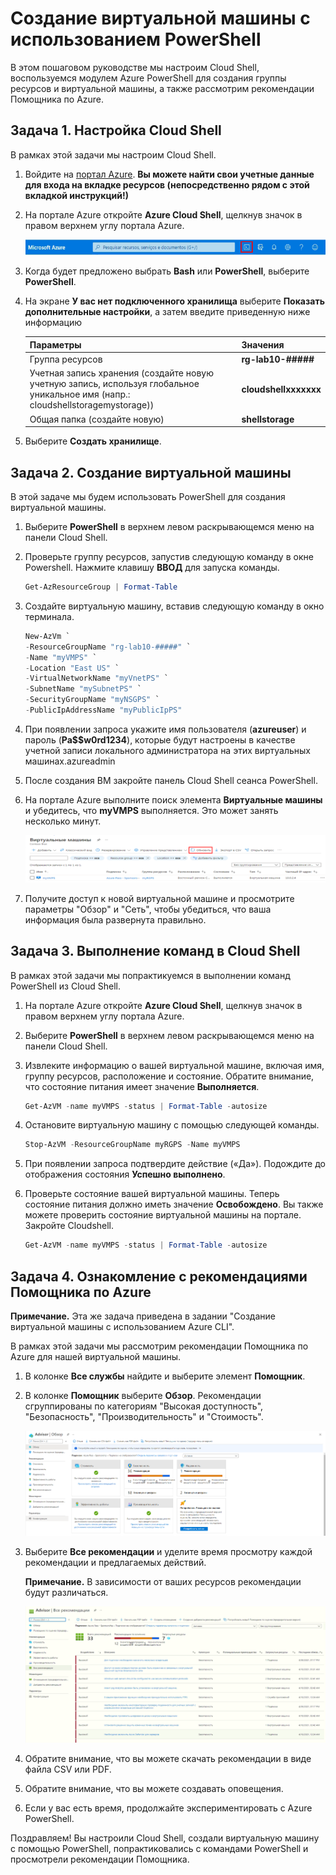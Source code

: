 # Создание виртуальной машины с использованием PowerShell

В этом пошаговом руководстве мы настроим Cloud Shell, воспользуемся модулем Azure PowerShell для создания группы ресурсов и виртуальной машины, а также рассмотрим рекомендации Помощника по Azure.

## Задача 1. Настройка Cloud Shell

В рамках этой задачи мы настроим Cloud Shell.

1. Войдите на [портал Azure](https://portal.azure.com). **Вы можете найти свои учетные данные для входа на вкладке ресурсов (непосредственно рядом с этой вкладкой инструкций!)**
2. На портале Azure откройте **Azure Cloud Shell**, щелкнув значок в правом верхнем углу портала Azure.

    ![Снимок экрана: значок Azure Cloud Shell на портале Azure.](./assets/1002.png)

3. Когда будет предложено выбрать **Bash** или **PowerShell**, выберите **PowerShell**.

4. На экране **У вас нет подключенного хранилища** выберите **Показать дополнительные настройки**, а затем введите приведенную ниже информацию

    | Параметры | Значения |
    |  -- | -- |
    | Группа ресурсов | **rg-lab10-#####** |
    | Учетная запись хранения (создайте новую учетную запись, используя глобальное уникальное имя (напр.: cloudshellstoragemystorage)) | **cloudshellxxxxxxx** |
    | Общая папка (создайте новую) | **shellstorage** |

5. Выберите **Создать хранилище**.

## Задача 2. Создание виртуальной машины

В этой задаче мы будем использовать PowerShell для создания виртуальной машины.

1. Выберите **PowerShell** в верхнем левом раскрывающемся меню на панели Cloud Shell.

2. Проверьте группу ресурсов, запустив следующую команду в окне Powershell. Нажмите клавишу **ВВОД** для запуска команды.

    ```PowerShell
    Get-AzResourceGroup | Format-Table
    ```

3. Создайте виртуальную машину, вставив следующую команду в окно терминала.

    ```PowerShell
    New-AzVm `
    -ResourceGroupName "rg-lab10-#####" `
    -Name "myVMPS" `
    -Location "East US" `
    -VirtualNetworkName "myVnetPS" `
    -SubnetName "mySubnetPS" `
    -SecurityGroupName "myNSGPS" `
    -PublicIpAddressName "myPublicIpPS"
    ```

4. При появлении запроса укажите имя пользователя (**azureuser**) и пароль (**Pa$$w0rd1234**), которые будут настроены в качестве учетной записи локального администратора на этих виртуальных машинах.azureadmin

5. После создания ВМ закройте панель Cloud Shell сеанса PowerShell.

6. На портале Azure выполните поиск элемента **Виртуальные машины** и убедитесь, что **myVMPS** выполняется. Это может занять несколько минут.

    ![Снимок экрана: страница виртуальных машин с myVMPS в выполняемом состоянии.](./assets/1001.png)

7. Получите доступ к новой виртуальной машине и просмотрите параметры "Обзор" и "Сеть", чтобы убедиться, что ваша информация была развернута правильно.

## Задача 3. Выполнение команд в Cloud Shell

В рамках этой задачи мы попрактикуемся в выполнении команд PowerShell из Cloud Shell.

1. На портале Azure откройте **Azure Cloud Shell**, щелкнув значок в правом верхнем углу портала Azure.

2. Выберите **PowerShell** в верхнем левом раскрывающемся меню на панели Cloud Shell.

3. Извлеките информацию о вашей виртуальной машине, включая имя, группу ресурсов, расположение и состояние. Обратите внимание, что состояние питания имеет значение **Выполняется**.

    ```PowerShell
    Get-AzVM -name myVMPS -status | Format-Table -autosize
    ```

4. Остановите виртуальную машину с помощью следующей команды.

    ```PowerShell
    Stop-AzVM -ResourceGroupName myRGPS -Name myVMPS
    ```
5. При появлении запроса подтвердите действие («Да»). Подождите до отображения состояния **Успешно выполнено**.

6. Проверьте состояние вашей виртуальной машины. Теперь состояние питания должно иметь значение **Освобождено**. Вы также можете проверить состояние виртуальной машины на портале. Закройте Cloudshell.

    ```PowerShell
    Get-AzVM -name myVMPS -status | Format-Table -autosize
    ```

## Задача 4. Ознакомление с рекомендациями Помощника по Azure

**Примечание.** Эта же задача приведена в задании "Создание виртуальной машины с использованием Azure CLI".

В рамках этой задачи мы рассмотрим рекомендации Помощника по Azure для нашей виртуальной машины.

1. В колонке **Все службы** найдите и выберите элемент **Помощник**.

2. В колонке **Помощник** выберите **Обзор**. Рекомендации сгруппированы по категориям "Высокая доступность", "Безопасность", "Производительность" и "Стоимость".

    ![Снимок экрана: страница "Обзор" Помощника. ](./assets/1003.png)

3. Выберите **Все рекомендации** и уделите время просмотру каждой рекомендации и предлагаемых действий.

    **Примечание.** В зависимости от ваших ресурсов рекомендации будут различаться.

    ![Снимок экрана: страница "Все рекомендации" Помощника. ](./assets/1004.png)

4. Обратите внимание, что вы можете скачать рекомендации в виде файла CSV или PDF.

5. Обратите внимание, что вы можете создавать оповещения.

6. Если у вас есть время, продолжайте экспериментировать с Azure PowerShell.

Поздравляем! Вы настроили Cloud Shell, создали виртуальную машину с помощью PowerShell, попрактиковались с командами PowerShell и просмотрели рекомендации Помощника.

